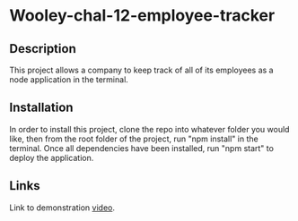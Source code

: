 # Wooley-chal-12-employee-tracker

## Description
This project allows a company to keep track of all of its employees as a node application in the terminal.

## Installation
In order to install this project, clone the repo into whatever folder you would like, then from the root folder of the project, run "npm install" in the terminal. Once all dependencies have been installed, run "npm start" to deploy the application.

## Links
Link to demonstration [video]().